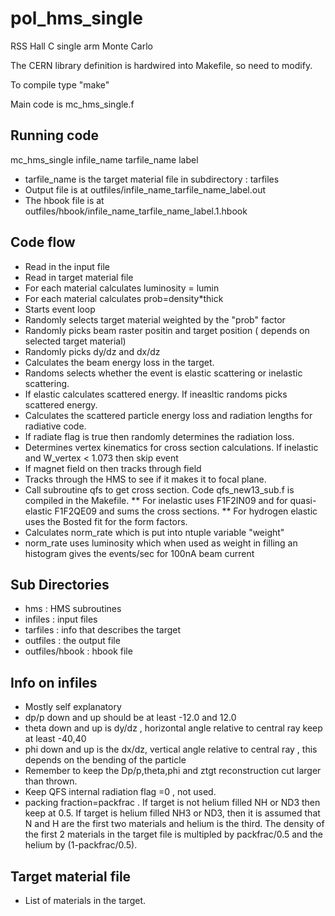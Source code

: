 pol_hms_single
==============

RSS Hall C single arm Monte Carlo 

The CERN library definition is hardwired into Makefile, so
need to modify.

To compile type "make"

Main code is mc_hms_single.f

Running code
------------

mc_hms_single   infile_name   tarfile_name label

* tarfile_name is the target material file in subdirectory : tarfiles
* Output file is at outfiles/infile_name_tarfile_name_label.out 
* The hbook file is at outfiles/hbook/infile_name_tarfile_name_label.1.hbook 

Code flow
--------- 
* Read in the input file
* Read in target material file
* For each material calculates luminosity = lumin  
*  For each material calculates prob=density*thick
* Starts event loop
* Randomly selects target material weighted by the "prob" factor
* Randomly picks beam raster positin and target position ( depends on selected target material)
* Randomly picks dy/dz and dx/dz
* Calculates the beam energy loss in the target.
* Randoms selects whether the event is elastic scattering or inelastic scattering.
* If elastic calculates scattered energy. If ineasltic randoms picks scattered energy.
* Calculates the scattered particle energy loss and  radiation lengths for radiative code.  
* If radiate flag is true then randomly determines the radiation loss.
* Determines vertex kinematics for cross section calculations. If inelastic 
  and W_vertex < 1.073 then skip event
* If magnet field on then tracks through field
* Tracks through the HMS to see if it makes it to focal plane.
* Call subroutine qfs to get cross section. Code qfs_new13_sub.f is compiled in the Makefile.
** For inelastic uses F1F2IN09 and for quasi-elastic F1F2QE09 and sums the cross sections.
** For hydrogen elastic uses the Bosted fit for the form factors.
* Calculates norm_rate which is put into ntuple variable "weight"
* norm_rate uses luminosity which when used as weight in filling an histogram gives the events/sec for 100nA beam current


Sub Directories
---------------
* hms  : HMS subroutines
* infiles : input files
* tarfiles : info that describes the target
* outfiles : the output file 
* outfiles/hbook : hbook file

Info on infiles
---------------
* Mostly self explanatory
* dp/p down and up should be at least -12.0 and 12.0 
* theta down and up is dy/dz , horizontal angle relative to central ray keep at least -40,40
* phi down and up is the dx/dz, vertical angle relative to central ray , this depends on the bending of the particle
* Remember to keep the Dp/p,theta,phi and ztgt reconstruction cut larger than thrown. 
* Keep QFS internal radiation flag =0 , not used.
* packing fraction=packfrac . If target is not helium filled NH or ND3 
then keep at 0.5. If target is helium filled NH3 or ND3, then 
it is assumed that N and H are the first two materials and helium is
the third. The density of the first 2 materials in the target file is 
multipled  by packfrac/0.5 and the helium by (1-packfrac/0.5).  

Target material file
---------------------
* List of materials in the target.